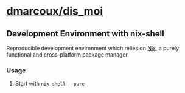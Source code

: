 # <a href="https://github.com/dmarcoux/dis_moi">dmarcoux/dis_moi</a>

## Development Environment with nix-shell

Reproducible development environment which relies on
[Nix](https://github.com/NixOS/nix), a purely functional and cross-platform
package manager.

### Usage

1. Start with `nix-shell --pure`
